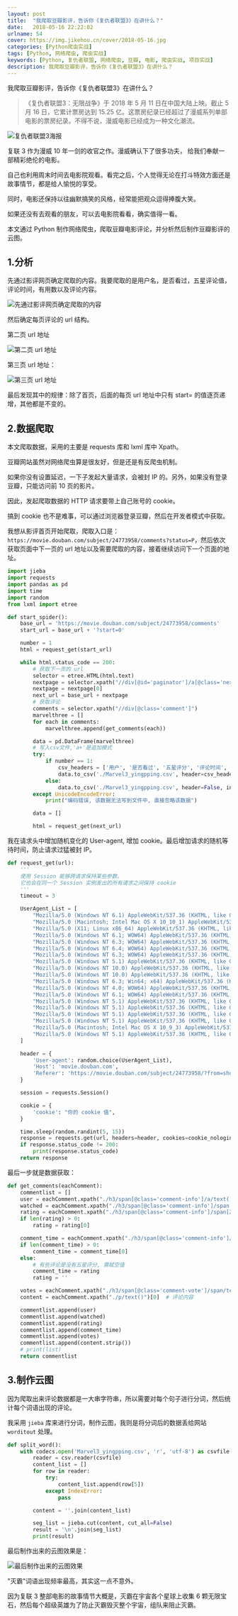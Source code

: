 ```yaml
---
layout: post
title:  "我爬取豆瓣影评，告诉你《复仇者联盟3》在讲什么？"
date:   2018-05-16 22:22:02
urlname: 54
cover: https://img.jikehou.cn/cover/2018-05-16.jpg
categories: [Python爬虫实战]
tags: [Python, 网络爬虫, 爬虫实战]
keywords: [Python, 复仇者联盟, 网络爬虫, 豆瓣, 电影, 爬虫实战, 项目实战]
description: 我爬取豆瓣影评，告诉你《复仇者联盟3》在讲什么？
---
```

我爬取豆瓣影评，告诉你《复仇者联盟3》在讲什么？

>《复仇者联盟3：无限战争》于 2018 年 5 月 11 日在中国大陆上映。截止 5 月 16 日，它累计票房达到 15.25 亿。这票房纪录已经超过了漫威系列单部电影的票房纪录。不得不说，漫威电影已经成为一种文化潮流。

<!-- more -->

![复仇者联盟3海报](https://img.jikehou.cn/img/20180516_1.jpg)

复联 3 作为漫威 10 年一剑的收官之作。漫威确认下了很多功夫， 给我们奉献一部精彩绝伦的电影。

自己也利用周末时间去电影院观看。看完之后，个人觉得无论在打斗特效方面还是故事情节，都是给人愉悦的享受。

同时，电影还保持以往幽默搞笑的风格，经常能把观众逗得捧腹大笑。

如果还没有去观看的朋友，可以去电影院看看，确实值得一看。

本文通过 Python 制作网络爬虫，爬取豆瓣电影评论，并分析然后制作豆瓣影评的云图。

## 1.分析
先通过影评网页确定爬取的内容。我要爬取的是用户名，是否看过，五星评论值，评论时间，有用数以及评论内容。

![先通过影评网页确定爬取的内容](https://img.jikehou.cn/img/20180516_2.png)


然后确定每页评论的 url 结构。</br>

第二页 url 地址

![第二页 url 地址](https://img.jikehou.cn/img/20180516_3.png)

第三页 url 地址：

![第三页 url 地址](https://img.jikehou.cn/img/20180516_4.png)

最后发现其中的规律：除了首页，后面的每页 url 地址中只有 start= 的值逐页递增，其他都是不变的。

## 2.数据爬取
本文爬取数据，采用的主要是 requests 库和 lxml 库中 Xpath。

豆瓣网站虽然对网络爬虫算是很友好，但是还是有反爬虫机制。

如果你没有设置延迟，一下子发起大量请求，会被封 IP 的。另外，如果没有登录豆瓣，只能访问前 10 页的影片。

因此，发起爬取数据的 HTTP 请求要带上自己账号的 cookie。

搞到 cookie 也不是难事，可以通过浏览器登录豆瓣，然后在开发者模式中获取。

我想从影评首页开始爬取，爬取入口是：`https://movie.douban.com/subject/24773958/comments?status=P`，然后依次获取页面中下一页的 url 地址以及需要爬取的内容，接着继续访问下一个页面的地址。

```python
import jieba
import requests
import pandas as pd
import time
import random
from lxml import etree

def start_spider():
    base_url = 'https://movie.douban.com/subject/24773958/comments'
    start_url = base_url + '?start=0' 

    number = 1
    html = request_get(start_url) 

    while html.status_code == 200:
        # 获取下一页的 url
        selector = etree.HTML(html.text)
        nextpage = selector.xpath("//div[@id='paginator']/a[@class='next']/@href")
        nextpage = nextpage[0]
        next_url = base_url + nextpage
        # 获取评论
        comments = selector.xpath("//div[@class='comment']")
        marvelthree = []
        for each in comments:
            marvelthree.append(get_comments(each))

        data = pd.DataFrame(marvelthree)
        # 写入csv文件,'a+'是追加模式
        try:
            if number == 1:
                csv_headers = ['用户', '是否看过', '五星评分', '评论时间', '有用数', '评论内容']
                data.to_csv('./Marvel3_yingpping.csv', header=csv_headers, index=False, mode='a+', encoding='utf-8')
            else:
                data.to_csv('./Marvel3_yingpping.csv', header=False, index=False, mode='a+', encoding='utf-8')
        except UnicodeEncodeError:
            print("编码错误, 该数据无法写到文件中, 直接忽略该数据")

        data = []

        html = request_get(next_url)
```

我在请求头中增加随机变化的 User-agent, 增加 cookie。最后增加请求的随机等待时间，防止请求过猛被封 IP。

```python
def request_get(url):
    '''
    使用 Session 能够跨请求保持某些参数。
    它也会在同一个 Session 实例发出的所有请求之间保持 cookie
    '''
    timeout = 3

    UserAgent_List = [
        "Mozilla/5.0 (Windows NT 6.1) AppleWebKit/537.36 (KHTML, like Gecko) Chrome/41.0.2228.0 Safari/537.36",
        "Mozilla/5.0 (Macintosh; Intel Mac OS X 10_10_1) AppleWebKit/537.36 (KHTML, like Gecko) Chrome/41.0.2227.1 Safari/537.36",
        "Mozilla/5.0 (X11; Linux x86_64) AppleWebKit/537.36 (KHTML, like Gecko) Chrome/41.0.2227.0 Safari/537.36",
        "Mozilla/5.0 (Windows NT 6.1; WOW64) AppleWebKit/537.36 (KHTML, like Gecko) Chrome/41.0.2227.0 Safari/537.36",
        "Mozilla/5.0 (Windows NT 6.3; WOW64) AppleWebKit/537.36 (KHTML, like Gecko) Chrome/41.0.2226.0 Safari/537.36",
        "Mozilla/5.0 (Windows NT 6.4; WOW64) AppleWebKit/537.36 (KHTML, like Gecko) Chrome/41.0.2225.0 Safari/537.36",
        "Mozilla/5.0 (Windows NT 6.3; WOW64) AppleWebKit/537.36 (KHTML, like Gecko) Chrome/41.0.2225.0 Safari/537.36",
        "Mozilla/5.0 (Windows NT 5.1) AppleWebKit/537.36 (KHTML, like Gecko) Chrome/41.0.2224.3 Safari/537.36",
        "Mozilla/5.0 (Windows NT 10.0) AppleWebKit/537.36 (KHTML, like Gecko) Chrome/40.0.2214.93 Safari/537.36",
        "Mozilla/5.0 (Windows NT 10.0) AppleWebKit/537.36 (KHTML, like Gecko) Chrome/40.0.2214.93 Safari/537.36",
        "Mozilla/5.0 (Windows NT 6.3; Win64; x64) AppleWebKit/537.36 (KHTML, like Gecko) Chrome/37.0.2049.0 Safari/537.36",
        "Mozilla/5.0 (Windows NT 4.0; WOW64) AppleWebKit/537.36 (KHTML, like Gecko) Chrome/37.0.2049.0 Safari/537.36",
        "Mozilla/5.0 (Windows NT 6.1; WOW64) AppleWebKit/537.36 (KHTML, like Gecko) Chrome/36.0.1985.67 Safari/537.36",
        "Mozilla/5.0 (Windows NT 5.1) AppleWebKit/537.36 (KHTML, like Gecko) Chrome/36.0.1985.67 Safari/537.36",
        "Mozilla/5.0 (Windows NT 5.1) AppleWebKit/537.36 (KHTML, like Gecko) Chrome/35.0.3319.102 Safari/537.36",
        "Mozilla/5.0 (Windows NT 5.1) AppleWebKit/537.36 (KHTML, like Gecko) Chrome/35.0.2309.372 Safari/537.36",
        "Mozilla/5.0 (Windows NT 5.1) AppleWebKit/537.36 (KHTML, like Gecko) Chrome/35.0.2117.157 Safari/537.36",
        "Mozilla/5.0 (Macintosh; Intel Mac OS X 10_9_3) AppleWebKit/537.36 (KHTML, like Gecko) Chrome/35.0.1916.47 Safari/537.36",
        "Mozilla/5.0 (Windows NT 5.1) AppleWebKit/537.36 (KHTML, like Gecko) Chrome/34.0.1866.237 Safari/537.36",
    ]

    header = {
        'User-agent': random.choice(UserAgent_List),
        'Host': 'movie.douban.com',
        'Referer': 'https://movie.douban.com/subject/24773958/?from=showing',
    }

    session = requests.Session()

    cookie = {
        'cookie': "你的 cookie 值",
    }

    time.sleep(random.randint(5, 15))  
    response = requests.get(url, headers=header, cookies=cookie_nologin, timeout = 3)
    if response.status_code != 200:
        print(response.status_code)
    return response
```

最后一步就是数据获取：

```python
def get_comments(eachComment):
    commentlist = []
    user = eachComment.xpath("./h3/span[@class='comment-info']/a/text()")[0]  # 用户
    watched = eachComment.xpath("./h3/span[@class='comment-info']/span[1]/text()")[0]  # 是否看过
    rating = eachComment.xpath("./h3/span[@class='comment-info']/span[2]/@title")  # 五星评分
    if len(rating) > 0:
        rating = rating[0]

    comment_time = eachComment.xpath("./h3/span[@class='comment-info']/span[3]/@title")  # 评论时间
    if len(comment_time) > 0:
        comment_time = comment_time[0]
    else:
        # 有些评论是没有五星评分, 需赋空值
        comment_time = rating
        rating = ''

    votes = eachComment.xpath("./h3/span[@class='comment-vote']/span/text()")[0]  # "有用"数
    content = eachComment.xpath("./p/text()")[0]  # 评论内容

    commentlist.append(user)
    commentlist.append(watched)
    commentlist.append(rating)
    commentlist.append(comment_time)
    commentlist.append(votes)
    commentlist.append(content.strip())
    # print(list)
    return commentlist
```

## 3.制作云图
因为爬取出来评论数据都是一大串字符串，所以需要对每个句子进行分词，然后统计每个词语出现的评论。

我采用 `jieba` 库来进行分词，制作云图，我则是将分词后的数据丢给网站 `worditout` 处理。

```python
def split_word():
    with codecs.open('Marvel3_yingpping.csv', 'r', 'utf-8') as csvfile:
        reader = csv.reader(csvfile)
        content_list = []
        for row in reader:
            try:
                content_list.append(row[5])
            except IndexError:
                pass

        content = ''.join(content_list)

        seg_list = jieba.cut(content, cut_all=False)
        result = '\n'.join(seg_list)
        print(result)
```

最后制作出来的云图效果是：

![最后制作出来的云图效果](https://img.jikehou.cn/img/20180516_5.png)

"灭霸"词语出现频率最高，其实这一点不意外。

因为复联 3 整部电影的故事情节大概是，灭霸在宇宙各个星球上收集 6 颗无限宝石，然后每个超级英雄为了防止灭霸毁灭整个宇宙，组队来阻止灭霸。
